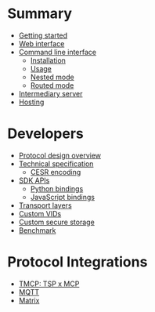 # Summary

- [Getting started](./start.md)
- [Web interface](./web-interface.md)
- [Command line interface](./cli/index.md)
  - [Installation](./cli/installation.md)
  - [Usage](./cli/usage.md)
  - [Nested mode](./cli/nested.md)
  - [Routed mode](./cli/routed.md)
- [Intermediary server](./intermediary.md)
- [Hosting](hosting.md)

# Developers

- [Protocol design overview](./design-overview.md)
- [Technical specification](./TSP-technical-specification.md)
  - [CESR encoding](./cesr.md)
- [SDK APIs](./sdk-apis.md)
  - [Python bindings](./python.md)
  - [JavaScript bindings]()
- [Transport layers](./transport.md)
- [Custom VIDs](custom-vids.md)
- [Custom secure storage](custom-secure-storage.md)
- [Benchmark](benchmark.md)

# Protocol Integrations

- [TMCP: TSP x MCP](tmcp.md)
- [MQTT]()
- [Matrix]()
